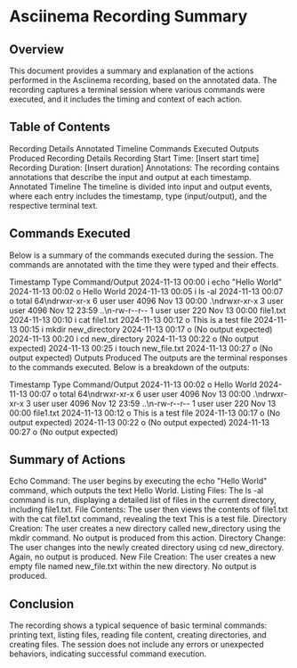 # Asciinema Recording Summary

## Overview
This document provides a summary and explanation of the actions performed in the Asciinema recording, based on the annotated data. The recording captures a terminal session where various commands were executed, and it includes the timing and context of each action.

## **Table of Contents**
Recording Details
Annotated Timeline
Commands Executed
Outputs Produced
Recording Details
Recording Start Time: [Insert start time]
Recording Duration: [Insert duration]
Annotations: The recording contains annotations that describe the input and output at each timestamp.
Annotated Timeline
The timeline is divided into input and output events, where each entry includes the timestamp, type (input/output), and the respective terminal text.

## **Commands Executed**
Below is a summary of the commands executed during the session. The commands are annotated with the time they were typed and their effects.

Timestamp	Type	Command/Output
2024-11-13 00:00	i	echo "Hello World"
2024-11-13 00:02	o	Hello World
2024-11-13 00:05	i	ls -al
2024-11-13 00:07	o	total 64\ndrwxr-xr-x 6 user user 4096 Nov 13 00:00 .\ndrwxr-xr-x 3 user user 4096 Nov 12 23:59 ..\n-rw-r--r-- 1 user user 220 Nov 13 00:00 file1.txt
2024-11-13 00:10	i	cat file1.txt
2024-11-13 00:12	o	This is a test file
2024-11-13 00:15	i	mkdir new_directory
2024-11-13 00:17	o	(No output expected)
2024-11-13 00:20	i	cd new_directory
2024-11-13 00:22	o	(No output expected)
2024-11-13 00:25	i	touch new_file.txt
2024-11-13 00:27	o	(No output expected)
Outputs Produced
The outputs are the terminal responses to the commands executed. Below is a breakdown of the outputs:

Timestamp	Type	Command/Output
2024-11-13 00:02	o	Hello World
2024-11-13 00:07	o	total 64\ndrwxr-xr-x 6 user user 4096 Nov 13 00:00 .\ndrwxr-xr-x 3 user user 4096 Nov 12 23:59 ..\n-rw-r--r-- 1 user user 220 Nov 13 00:00 file1.txt
2024-11-13 00:12	o	This is a test file
2024-11-13 00:17	o	(No output expected)
2024-11-13 00:22	o	(No output expected)
2024-11-13 00:27	o	(No output expected)

## **Summary of Actions**
Echo Command: The user begins by executing the echo "Hello World" command, which outputs the text Hello World.
Listing Files: The ls -al command is run, displaying a detailed list of files in the current directory, including file1.txt.
File Contents: The user then views the contents of file1.txt with the cat file1.txt command, revealing the text This is a test file.
Directory Creation: The user creates a new directory called new_directory using the mkdir command. No output is produced from this action.
Directory Change: The user changes into the newly created directory using cd new_directory. Again, no output is produced.
New File Creation: The user creates a new empty file named new_file.txt within the new directory. No output is produced.

## **Conclusion**
The recording shows a typical sequence of basic terminal commands: printing text, listing files, reading file content, creating directories, and creating files. The session does not include any errors or unexpected behaviors, indicating successful command execution.
